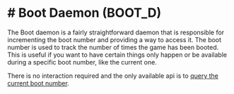 # # Boot Daemon (BOOT_D)

The Boot daemon is a fairly straightforward daemon that is responsible for
incrementing the boot number and providing a way to access it. The boot number
is used to track the number of times the game has been booted. This is useful
if you want to have certain things only happen or be available during a
specific boot number, like the current one.

There is no interaction required and the only available api is to
[query the current boot number](/daemon_function/boot.md#query_boot_number).
